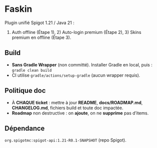 # Faskin

Plugin unifié Spigot 1.21 / Java 21 :
1) Auth offline (Étape 1), 2) Auto-login premium (Étape 2), 3) Skins premium en offline (Étape 3).

## Build
- **Sans Gradle Wrapper** (non committé). Installer Gradle en local, puis :  
  `gradle clean build`
- CI utilise `gradle/actions/setup-gradle` (aucun wrapper requis).

## Politique doc
- À **CHAQUE ticket** : mettre à jour **README**, **docs/ROADMAP.md**, **CHANGELOG.md**, fichiers build et toute doc impactée.
- **Roadmap** non destructive : on **ajoute**, on ne **supprime** pas d’items.

## Dépendance
`org.spigotmc:spigot-api:1.21-R0.1-SNAPSHOT` (repo Spigot).
